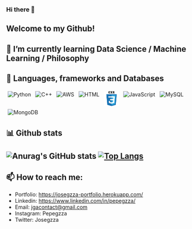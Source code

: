 ### Hi there 👋
Welcome to my Github!
-----------------------------------------------------------------------
🌱 I’m currently learning Data Science / Machine Learning / Philosophy
-----------------------------------------------------------------------
:robot: Languages, frameworks and Databases
-----------------------------------------------------------------------
<p align="left">
  <img src="https://upload.wikimedia.org/wikipedia/commons/thumb/c/c3/Python-logo-notext.svg/768px-Python-logo-notext.svg.png" alt="Python" height="40" style="vertical-align:top; margin:4px">
  <img src="https://upload.wikimedia.org/wikipedia/commons/thumb/1/18/ISO_C%2B%2B_Logo.svg/1200px-ISO_C%2B%2B_Logo.svg.png" alt="C++" height="40" style="vertical-align:top; margin:4px">
  <img src="https://www.datacenterplanet.com/wp-content/uploads/2018/11/awslogo.png" alt="AWS" height="40" style="vertical-align:top; margin:4px">
<img src="https://cdn0.iconfinder.com/data/icons/HTML5/128/HTML_Logo.png" alt="HTML" height="40" style="vertical-align:top; margin:4px">
<img src="https://raw.githubusercontent.com/github/explore/80688e429a7d4ef2fca1e82350fe8e3517d3494d/topics/css/css.png" alt="CSS" height="40" style="vertical-align:top; margin:4px">
<img src="https://upload.wikimedia.org/wikipedia/commons/6/6a/JavaScript-logo.png" alt="JavaScript" height="40" style="vertical-align:top; margin:4px">
<img src="[http://www.grupotitan.com/wp-content/uploads/2015/05/mysql-respaldo-767x767.png](https://www.vhv.rs/dpng/d/543-5438423_mysql-logo-hd-png-download.png)" alt="MySQL" height="40" style="vertical-align:top; margin:4px">
<img src="https://cdn.icon-icons.com/icons2/2699/PNG/512/mongodb_logo_icon_170943.png" alt="MongoDB" height="40" style="vertical-align:top; margin:4px">

  
</p>

:bar_chart: Github stats
-----------------------------------------------------------------------

![Anurag's GitHub stats](https://github-readme-stats.vercel.app/api?username=josegzza&show_icons=true&theme=radical)
[![Top Langs](https://github-readme-stats.vercel.app/api/top-langs/?username=josegzza&layout=compact&theme=radical)](https://github.com/anuraghazra/github-readme-stats)
-----------------------------------------------------------------------
📫 How to reach me: 
-----------------------------------------------------------------------
* Portfolio: https://josegzza-portfolio.herokuapp.com/
* Linkedin: https://www.linkedin.com/in/pepegzza/
* Email: jgacontact@gmail.com
* Instagram: Pepegzza
* Twitter: Josegzza

